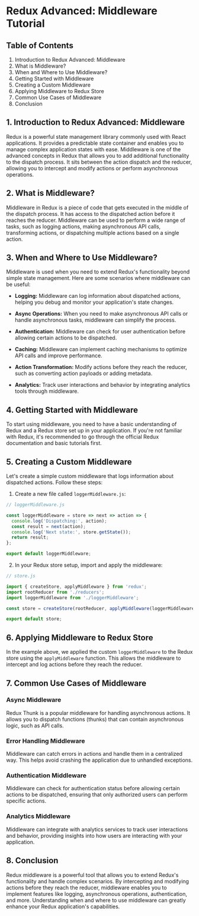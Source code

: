 # Redux Advanced: Middleware Tutorial

## Table of Contents

1. Introduction to Redux Advanced: Middleware
2. What is Middleware?
3. When and Where to Use Middleware?
4. Getting Started with Middleware
5. Creating a Custom Middleware
6. Applying Middleware to Redux Store
7. Common Use Cases of Middleware
8. Conclusion

## 1. Introduction to Redux Advanced: Middleware

Redux is a powerful state management library commonly used with React applications. It provides a predictable state container and enables you to manage complex application states with ease. Middleware is one of the advanced concepts in Redux that allows you to add additional functionality to the dispatch process. It sits between the action dispatch and the reducer, allowing you to intercept and modify actions or perform asynchronous operations.

## 2. What is Middleware?

Middleware in Redux is a piece of code that gets executed in the middle of the dispatch process. It has access to the dispatched action before it reaches the reducer. Middleware can be used to perform a wide range of tasks, such as logging actions, making asynchronous API calls, transforming actions, or dispatching multiple actions based on a single action.

## 3. When and Where to Use Middleware?

Middleware is used when you need to extend Redux's functionality beyond simple state management. Here are some scenarios where middleware can be useful:

- **Logging:** Middleware can log information about dispatched actions, helping you debug and monitor your application's state changes.

- **Async Operations:** When you need to make asynchronous API calls or handle asynchronous tasks, middleware can simplify the process.

- **Authentication:** Middleware can check for user authentication before allowing certain actions to be dispatched.

- **Caching:** Middleware can implement caching mechanisms to optimize API calls and improve performance.

- **Action Transformation:** Modify actions before they reach the reducer, such as converting action payloads or adding metadata.

- **Analytics:** Track user interactions and behavior by integrating analytics tools through middleware.

## 4. Getting Started with Middleware

To start using middleware, you need to have a basic understanding of Redux and a Redux store set up in your application. If you're not familiar with Redux, it's recommended to go through the official Redux documentation and basic tutorials first.

## 5. Creating a Custom Middleware

Let's create a simple custom middleware that logs information about dispatched actions. Follow these steps:

1. Create a new file called `loggerMiddleware.js`:

```javascript
// loggerMiddleware.js

const loggerMiddleware = store => next => action => {
  console.log('Dispatching:', action);
  const result = next(action);
  console.log('Next state:', store.getState());
  return result;
};

export default loggerMiddleware;
```

2. In your Redux store setup, import and apply the middleware:

```javascript
// store.js

import { createStore, applyMiddleware } from 'redux';
import rootReducer from './reducers';
import loggerMiddleware from './loggerMiddleware';

const store = createStore(rootReducer, applyMiddleware(loggerMiddleware));

export default store;
```

## 6. Applying Middleware to Redux Store

In the example above, we applied the custom `loggerMiddleware` to the Redux store using the `applyMiddleware` function. This allows the middleware to intercept and log actions before they reach the reducer.

## 7. Common Use Cases of Middleware

### Async Middleware

Redux Thunk is a popular middleware for handling asynchronous actions. It allows you to dispatch functions (thunks) that can contain asynchronous logic, such as API calls.

### Error Handling Middleware

Middleware can catch errors in actions and handle them in a centralized way. This helps avoid crashing the application due to unhandled exceptions.

### Authentication Middleware

Middleware can check for authentication status before allowing certain actions to be dispatched, ensuring that only authorized users can perform specific actions.

### Analytics Middleware

Middleware can integrate with analytics services to track user interactions and behavior, providing insights into how users are interacting with your application.

## 8. Conclusion

Redux middleware is a powerful tool that allows you to extend Redux's functionality and handle complex scenarios. By intercepting and modifying actions before they reach the reducer, middleware enables you to implement features like logging, asynchronous operations, authentication, and more. Understanding when and where to use middleware can greatly enhance your Redux application's capabilities.